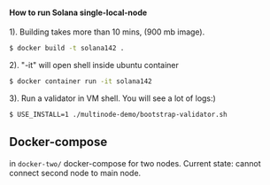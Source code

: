#### How to run Solana single-local-node

1). Building takes  more than 10 mins, (900 mb image).
```bash
$ docker build -t solana142 .
```

2). "-it" will open shell inside ubuntu container

```bash
$ docker container run -it solana142
```

3). Run a validator in VM shell. You will see a lot of logs:)  
```bash
$ USE_INSTALL=1 ./multinode-demo/bootstrap-validator.sh
```


## Docker-compose
in ```docker-two/``` docker-compose for two nodes. Current state: cannot connect second node to main node.  